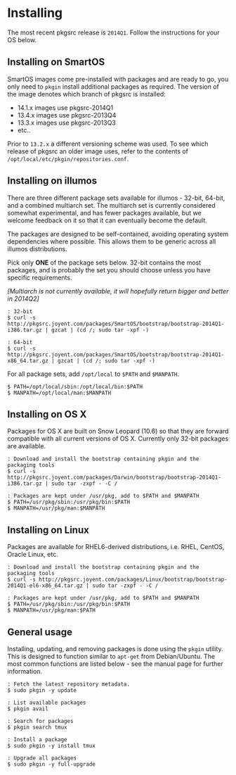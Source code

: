# Installing

The most recent pkgsrc release is `2014Q1`.  Follow the instructions for your
OS below.

## Installing on SmartOS

SmartOS images come pre-installed with packages and are ready to go, you only
need to `pkgin` install additional packages as required.  The version of the
image denotes which branch of pkgsrc is installed:

 * 14.1.x images use pkgsrc-2014Q1
 * 13.4.x images use pkgsrc-2013Q4
 * 13.3.x images use pkgsrc-2013Q3
 * etc..

Prior to `13.2.x` a different versioning scheme was used.  To see which release
of pkgsrc an older image uses, refer to the contents of
`/opt/local/etc/pkgin/repositories.conf`.

## Installing on illumos

There are three different package sets available for illumos - 32-bit, 64-bit,
and a combined multiarch set.  The multiarch set is currently considered
somewhat experimental, and has fewer packages available, but we welcome
feedback on it so that it can eventually become the default.

The packages are designed to be self-contained, avoiding operating system
dependencies where possible.  This allows them to be generic across all illumos
distributions.

Pick only __ONE__ of the package sets below.  32-bit contains the most
packages, and is probably the set you should choose unless you have specific
requirements.

_[Multiarch is not currently available, it will hopefully return bigger and
 better in 2014Q2]_

```console
: 32-bit
$ curl -s http://pkgsrc.joyent.com/packages/SmartOS/bootstrap/bootstrap-2014Q1-i386.tar.gz | gzcat | (cd /; sudo tar -xpf -)

: 64-bit
$ curl -s http://pkgsrc.joyent.com/packages/SmartOS/bootstrap/bootstrap-2014Q1-x86_64.tar.gz | gzcat | (cd /; sudo tar -xpf -)
```

For all package sets, add `/opt/local` to `$PATH` and `$MANPATH`.

```console
$ PATH=/opt/local/sbin:/opt/local/bin:$PATH
$ MANPATH=/opt/local/man:$MANPATH
```

## Installing on OS X

Packages for OS X are built on Snow Leopard (10.6) so that they are forward
compatible with all current versions of OS X.  Currently only 32-bit packages
are available.

```console
: Download and install the bootstrap containing pkgin and the packaging tools
$ curl -s http://pkgsrc.joyent.com/packages/Darwin/bootstrap/bootstrap-2014Q1-i386.tar.gz | sudo tar -zxpf - -C /

: Packages are kept under /usr/pkg, add to $PATH and $MANPATH
$ PATH=/usr/pkg/sbin:/usr/pkg/bin:$PATH
$ MANPATH=/usr/pkg/man:$MANPATH
```

## Installing on Linux

Packages are available for RHEL6-derived distributions, i.e. RHEL, CentOS,
Oracle Linux, etc.

```console
: Download and install the bootstrap containing pkgin and the packaging tools
$ curl -s http://pkgsrc.joyent.com/packages/Linux/bootstrap/bootstrap-2014Q1-el6-x86_64.tar.gz | sudo tar -zxpf - -C /

: Packages are kept under /usr/pkg, add to $PATH and $MANPATH
$ PATH=/usr/pkg/sbin:/usr/pkg/bin:$PATH
$ MANPATH=/usr/pkg/man:$PATH
```

## General usage

Installing, updating, and removing packages is done using the `pkgin` utility.
This is designed to function similar to `apt-get` from Debian/Ubuntu.  The most
common functions are listed below - see the manual page for further
information.

```console
: Fetch the latest repository metadata.
$ sudo pkgin -y update

: List available packages
$ pkgin avail

: Search for packages
$ pkgin search tmux

: Install a package
$ sudo pkgin -y install tmux

: Upgrade all packages
$ sudo pkgin -y full-upgrade
```
